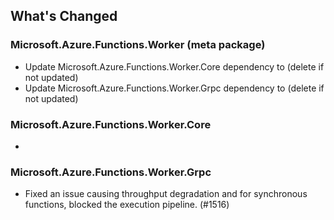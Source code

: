 ## What's Changed

<!-- Please add your release notes in the following format:
- My change description (#PR/#issue)
-->

### Microsoft.Azure.Functions.Worker <version> (meta package)
- Update Microsoft.Azure.Functions.Worker.Core dependency to <version> (delete if not updated)
- Update Microsoft.Azure.Functions.Worker.Grpc dependency to <version> (delete if not updated)
### Microsoft.Azure.Functions.Worker.Core <version>
- <entry>
### Microsoft.Azure.Functions.Worker.Grpc <version>
- Fixed an issue causing throughput degradation and for synchronous functions, blocked the execution pipeline. (#1516)
